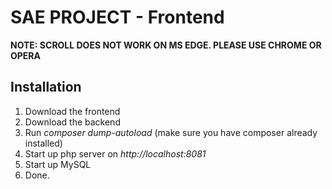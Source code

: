 # SAE PROJECT - Frontend

**NOTE: SCROLL DOES NOT WORK ON MS EDGE. PLEASE USE CHROME OR OPERA**

## Installation

1. Download the frontend
2. Download the backend
3. Run *composer dump-autoload* (make sure you have composer already installed)
4. Start up php server on *http://localhost:8081*
5. Start up MySQL
6. Done.
